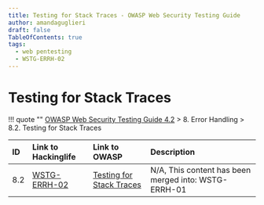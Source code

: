 ```yaml
---
title: Testing for Stack Traces - OWASP Web Security Testing Guide 
author: amandaguglieri
draft: false
TableOfContents: true
tags:
  - web pentesting
  - WSTG-ERRH-02
---
```


# Testing for Stack Traces

!!! quote ""
	[OWASP Web Security Testing Guide 4.2](index.md) > 8. Error Handling > 8.2. Testing for Stack Traces

|ID|Link to Hackinglife|Link to OWASP|Description|
|:---|:---|:---|:---|
|8.2|[WSTG-ERRH-02](WSTG-ERRH-02.md)|[Testing for Stack Traces](https://owasp.org/www-project-web-security-testing-guide/latest/4-Web_Application_Security_Testing/08-Testing_for_Error_Handling/02-Testing_for_Stack_Traces)|N/A, This content has been merged into: WSTG-ERRH-01||




